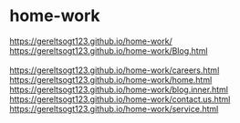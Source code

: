 # home-work
https://gereltsogt123.github.io/home-work/
<br/>
https://gereltsogt123.github.io/home-work/Blog.html
<br/>
<br>
https://gereltsogt123.github.io/home-work/careers.html
<br/>
https://gereltsogt123.github.io/home-work/home.html
<br>
https://gereltsogt123.github.io/home-work/blog.inner.html
<br/>
https://gereltsogt123.github.io/home-work/contact.us.html
<br>
https://gereltsogt123.github.io/home-work/service.html
<br/>
